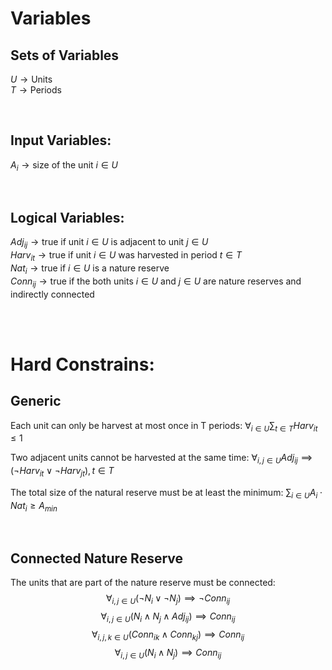 # Variables

## Sets of Variables
$U \rightarrow \text{Units}$        \
$T \rightarrow \text{Periods}$

<br>

## Input Variables:
$A_{i} \rightarrow \text{size of the unit }i \in U$

<br>

## Logical Variables:

$Adj_{ij} \rightarrow \text{true if unit }i \in U\text{ is adjacent to unit } j \in U$          \
$Harv_{it} \rightarrow \text{true if unit }i \in U\text{ was harvested in period } t \in T$     \
$Nat_{i} \rightarrow \text{true if }i \in U\text{ is a nature reserve}$                         \
$Conn_{ij} \rightarrow \text{true if the both units }i \in U\text{ and } j \in U \text{ are nature reserves and indirectly connected}$

<br>
<br>



# Hard Constrains:

## Generic

$\text{Each unit can only be harvest at most once in T periods:}$
$\forall_{i \in U} \sum_{t \in T} Harv_{it} \le 1$

$\text{Two adjacent units cannot be harvested at the same time:}$
$\forall_{i,j \in U} Adj_{ij} \implies (\neg Harv_{it} \lor \neg Harv_{jt}), t \in T$

$\text{The total size of the natural reserve must be at least the minimum:}$
$\sum_{i \in U} A_{i} \cdot Nat_{i} \ge A_{min}$

<br>

## Connected Nature Reserve
$\text{The units that are part of the nature reserve must be connected:}$
$$\forall_{i,j \in U} (\neg N_{i} \lor \neg N_{j}) \implies \neg Conn_{ij}$$
$$\forall_{i,j \in U} (N_{i} \land N_{j} \land Adj_{ij}) \implies Conn_{ij}$$
$$\forall_{i,j,k \in U} (Conn_{ik} \land Conn_{kj}) \implies Conn_{ij}$$
$$\forall_{i,j \in U} (N_{i} \land N_{j}) \implies Conn_{ij}$$